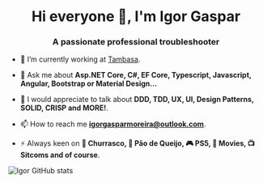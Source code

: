 <h1 align="center">Hi everyone 👋, I'm Igor Gaspar</h1>
<h3 align="center">A passionate professional troubleshooter</h3>

- 🔭  I’m currently working at [Tambasa](https://tambasa.com/).

- 💬  Ask me about **Asp.NET Core, C#, EF Core, Typescript, Javascript, Angular, Bootstrap or Material Design...**

- 🙋  I would appreciate to talk about **DDD, TDD, UX, UI, Design Patterns, SOLID, CRISP and MORE!**.

- 📫  How to reach me **igorgasparmoreira@outlook.com**.

- ⚡  Always keen on **🍖 Churrasco, 🧀 Pão de Queijo, 🎮 PS5, 🍿 Movies, 📺 Sitcoms and of course**.

![Igor GitHub stats](https://github-readme-stats.vercel.app/api?username=igorgasparmoreira&show_icons=true&theme=tokyonight)

<!--
**igorgasparmoreira/igorgasparmoreira** is a ✨ _special_ ✨ repository because its `README.md` (this file) appears on your GitHub profile.

Here are some ideas to get you started:

- 🔭 I’m currently working on ...
- 🌱 I’m currently learning ...
- 👯 I’m looking to collaborate on ...
- 🤔 I’m looking for help with ...
- 💬 Ask me about ...
- 📫 How to reach me: ...
- 😄 Pronouns: ...
- ⚡ Fun fact: ...
-->
